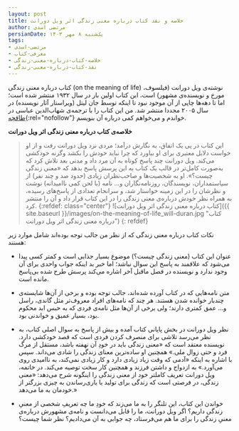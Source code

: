 ```yaml
---
layout: post
title: خلاصه و نقد کتاب درباره معنی زندگی اثر ویل دورانت
author: مرتضی اسدی
persianDate: یک‌شنبه ۸ مهر ۱۴۰۳
tags:
- مرتضی-اسدی
- معرفی-کتاب
- خلاصه-کتاب-درباره-معنی-زندگی
- نقد-کتاب-درباره-معنی-زندگی
---
```


کتاب درباره معنی زندگی (on the meaning of life) نوشته‌ی ویل دورانت (فیلسوف، مورخ و نویسنده‌ی مشهور) است، این کتاب اولین بار در سال ۱۹۳۲ منتشر شده است؛ اما تا دهه‌ها چاپی از آن موجود نبود تا اینکه توسط جان لیتل (ویراستار آثار نویسنده) در سال ۲۰۰۵ مجددا منتشر شد. من این کتاب را با ترجمه‌ی شهاب‌الدین عباسی در [طاقچه](https://taaghche.com/book/22379){:rel="nofollow"} خواندم و می‌خواهم کمی درباره آن بنویسم.



**خلاصه‌ی کتاب درباره معنی زندگی اثر ویل دورانت**
> این کتاب در پی یک اتفاق، به نگارش درآمد؛ مردی نزد ویل دورانت رفت و از او خواست دلایل معتبری برای او بیاورد که چرا نباید خودش را بکشد وگرنه خودکشی می‌کند. ویل دورانت چند پاسخ کوتاه به آن مرد داد و مدتی بعد تلاش کرد که به‌صورت کامل‌تر در قالب یک کتاب به این پرسش پاسخ بدهد که «معنی زندگی چیست؟». او به شخصیت‌ها و صاحب‌نظران زیادی (حدود صد و چند نفر) از سیاستمداران، نویسندگان، روزنامه‌نگاران و… نامه (با لحن کمی ناامیدانه) نوشت و نظرشان را در این زمینه خواستار شد، و سرانجام تعدادی از پاسخ‌های رسیده، به همراه نظر خودش درباره‌ی معنی زندگی را در این کتاب قرار داد و آن را منتشر کرد.
>{:refdef: class="center"}
>![کتاب درباره معنی زندگی اثر ویل دورانت]({{ site.baseurl }}/images/on-the-meaning-of-life_will-duran.jpg "کتاب درباره معنی زندگی اثر ویل دورانت")
>{: refdef}

نکات کتاب درباره معنی زندگی که از نظر من جالب توجه بوده‌اند شامل موارد زیر هستند:

- عنوان این کتاب (معنی زندگی چیست؟) موضوع بسیار جذابی است و کمتر کسی پیدا می‌شود که علاقمند به پاسخ این سوال نباشد؛ اما خبر بد اینکه جواب واحدی برای آن وجود ندارد و نویسنده در فصل ماقبل آخر اشاره می‌کند پرسش طرح شده بی‌پاسخ مانده است.

- متن نامه‌هایی که در کتاب آورده شده‌اند، جالب توجه بوده و برخی از آن‌ها شایسته‌ی چندبار خوانده شدن هستند. هر چند که نامه‌های افراد معروف‌تر مثل گاندی، راسل و… عمق کمتری دارند؛ ولی برخی از آن‌ها مثل نامه‌ی فردی که به حبس ابد محکوم بود، بسیار عمیق و خواندنی بود.

- نظر ویل دورانت در بخش پایانی کتاب آمده و بیش از پاسخ به سوال اصلی کتاب، به نظر می‌رسد تلاشی برای منصرف کردن فردی است که قصد خودکشی دارد. نویسنده معتقد است که «معنی زندگی باید در خودِ آن نهفته باشد، مستقل از مرگ فرد و حتی زوال ملی.» همچنین او ساده‌ترین معنای زندگی را شادی می‌داند. سپس با اشاره به اینکه «آدمی که وقت زیاد زیادی دارد و کار زیادی نمی‌کند، به ناامیدی روی می‌آورد.» به ازدواج و داشتن فرزند و همچنین کار سخت توصیه می‌کند. در خاتمه، ویل دورانت تعریف کاملتر خود از معنی زندگی را اینگونه شرح می‌دهد: «معنی زندگی، در فرصتی است که زندگی برای تولید یا یاری‌رساندن به چیزی بزرگتر از خودمان به ما می‌دهد.» 

- خواندن این کتاب، این تلنگر را به ما می‌زند که خودِ ما چه تعریفِ شخصی از معنیِ زندگی داریم؟ اگر ویل دورانت، ما را قابل می‌دانست و نامه‌ی مشهورش درباره‌ی معنیِ زندگی را برای ما هم می‌فرستاد، چه جوابی به آن می‌دادیم؟ نظر شما چیست؟
